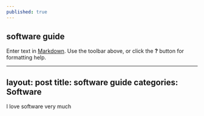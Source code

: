 ```yaml
---
published: true
---
```

## software guide

Enter text in [Markdown](http://daringfireball.net/projects/markdown/). Use the toolbar above, or click the **?** button for formatting help.

---
layout: post
title: software guide
categories: Software
---

I love software very much
